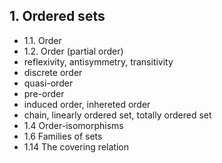 ## 1. Ordered sets

* 1.1. Order
* 1.2. Order (partial order)
* reflexivity, antisymmetry, transitivity
* discrete order
* quasi-order
* pre-order
* induced order, inhereted order
* chain, linearly ordered set, totally ordered set
* 1.4 Order-isomorphisms
* 1.6 Families of sets
* 1.14 The covering relation
